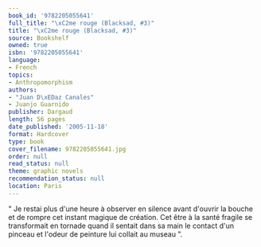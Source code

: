 ```yaml
---
book_id: '9782205055641'
full_title: "\xC2me rouge (Blacksad, #3)"
title: "\xC2me rouge (Blacksad, #3)"
source: Bookshelf
owned: true
isbn: '9782205055641'
language:
- French
topics:
- Anthropomorphism
authors:
- "Juan D\xEDaz Canales"
- Juanjo Guarnido
publisher: Dargaud
length: 56 pages
date_published: '2005-11-18'
format: Hardcover
type: book
cover_filename: 9782205055641.jpg
order: null
read_status: null
theme: graphic novels
recommendation_status: null
location: Paris
---
```

" Je restai plus d'une heure à observer en silence avant d'ouvrir la bouche et de rompre cet instant magique de création. Cet être à la santé fragile se transformait en tornade quand il sentait dans sa main le contact d'un pinceau et l'odeur de peinture lui collait au museau ".
